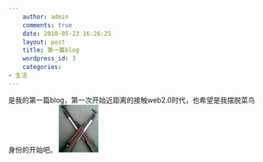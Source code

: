```yaml
---
    author: admin
    comments: true
    date: 2010-05-23 16:26:25
    layout: post
    title: 第一篇blog
    wordpress_id: 3
    categories:
- 生活
---
```


是我的第一篇blog，第一次开始近距离的接触web2.0时代，也希望是我摆脱菜鸟身份的开始吧。 ![](/media/images/2010-05-23-first-blog/213.jpg)

